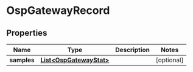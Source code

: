 # OspGatewayRecord

## Properties
Name | Type | Description | Notes
------------ | ------------- | ------------- | -------------
**samples** | [**List&lt;OspGatewayStat&gt;**](OspGatewayStat.md) |  |  [optional]
